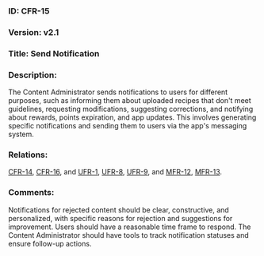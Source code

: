  ### ID: CFR-15

### Version: v2.1
 
### Title: Send Notification
  
### Description: 
The Content Administrator sends notifications to users for different purposes, such as informing them about uploaded recipes that don't meet guidelines, requesting modifications, suggesting corrections, and notifying about rewards, points expiration, and app updates. This involves generating specific notifications and sending them to users via the app's messaging system.

### Relations:
[CFR-14](https://github.com/carmensat/RECIPE-ROULETTE/blob/main/REQUIREMENTS/CFR-14.md),
[CFR-16](https://github.com/carmensat/RECIPE-ROULETTE/blob/main/REQUIREMENTS/CFR-16.md), and
[UFR-1](https://github.com/carmensat/RECIPE-ROULETTE/blob/main/REQUIREMENTS/UFR-1.md),
[UFR-8](https://github.com/carmensat/RECIPE-ROULETTE/blob/main/REQUIREMENTS/UFR-8.md),
[UFR-9](https://github.com/carmensat/RECIPE-ROULETTE/blob/main/REQUIREMENTS/UFR-9.md), and
[MFR-12](https://github.com/carmensat/RECIPE-ROULETTE/blob/main/REQUIREMENTS/MFR-12.md),
[MFR-13](https://github.com/carmensat/RECIPE-ROULETTE/blob/main/REQUIREMENTS/MFR-13.md).

### Comments: 
Notifications for rejected content should be clear, constructive, and personalized, with specific reasons for rejection and suggestions for improvement. Users should have a reasonable time frame to respond. The Content Administrator should have tools to track notification statuses and ensure follow-up actions.
